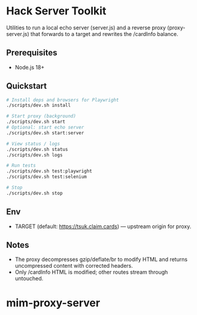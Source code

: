 # Hack Server Toolkit

Utilities to run a local echo server (server.js) and a reverse proxy (proxy-server.js) that forwards to a target and rewrites the /cardInfo balance.

## Prerequisites
- Node.js 18+

## Quickstart
```bash
# Install deps and browsers for Playwright
./scripts/dev.sh install

# Start proxy (background)
./scripts/dev.sh start
# Optional: start echo server
./scripts/dev.sh start:server

# View status / logs
./scripts/dev.sh status
./scripts/dev.sh logs

# Run tests
./scripts/dev.sh test:playwright
./scripts/dev.sh test:selenium

# Stop
./scripts/dev.sh stop
```

## Env
- TARGET (default: https://tsuk.claim.cards) — upstream origin for proxy.

## Notes
- The proxy decompresses gzip/deflate/br to modify HTML and returns uncompressed content with corrected headers.
- Only /cardInfo HTML is modified; other routes stream through untouched.
# mim-proxy-server
